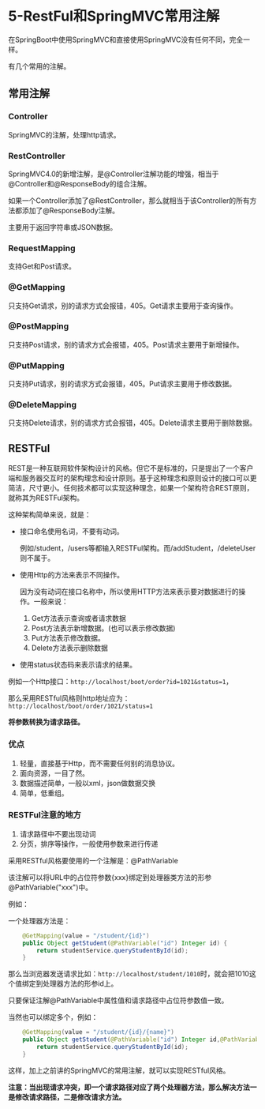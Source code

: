 # 5-RestFul和SpringMVC常用注解

在SpringBoot中使用SpringMVC和直接使用SpringMVC没有任何不同，完全一样。

有几个常用的注解。

## 常用注解



### Controller

SpringMVC的注解，处理http请求。

### RestController

SpringMVC4.0的新增注解，是@Controller注解功能的增强，相当于@Controller和@ResponseBody的组合注解。

如果一个Controller添加了@RestController，那么就相当于该Controller的所有方法都添加了@ResponseBody注解。

主要用于返回字符串或JSON数据。

### RequestMapping

支持Get和Post请求。

### @GetMapping

只支持Get请求，别的请求方式会报错，405。Get请求主要用于查询操作。

### @PostMapping

只支持Post请求，别的请求方式会报错，405。Post请求主要用于新增操作。

### @PutMapping

只支持Put请求，别的请求方式会报错，405。Put请求主要用于修改数据。

### @DeleteMapping

只支持Delete请求，别的请求方式会报错，405。Delete请求主要用于删除数据。



## RESTFul

REST是一种互联网软件架构设计的风格。但它不是标准的，只是提出了一个客户端和服务器交互时的架构理念和设计原则。基于这种理念和原则设计的接口可以更简洁，尺寸更小。任何技术都可以实现这种理念，如果一个架构符合REST原则，就称其为RESTFul架构。

这种架构简单来说，就是：

- 接口命名使用名词，不要有动词。

    例如/student，/users等都输入RESTFul架构。而/addStudent，/deleteUser则不属于。

- 使用Http的方法来表示不同操作。

    因为没有动词在接口名称中，所以使用HTTP方法来表示要对数据进行的操作。一般来说：

    1. Get方法表示查询或者请求数据
    2. Post方法表示新增数据。(也可以表示修改数据)
    3. Put方法表示修改数据。
    4. Delete方法表示删除数据

- 使用status状态码来表示请求的结果。



例如一个Http接口：`http://localhost/boot/order?id=1021&status=1`，

那么采用RESTful风格则http地址应为：`http://localhost/boot/order/1021/status=1`



**将参数转换为请求路径。**

### 优点

1. 轻量，直接基于Http，而不需要任何别的消息协议。
2. 面向资源，一目了然。
3. 数据描述简单，一般以xml，json做数据交换
4. 简单，低重组。

### RESTFul注意的地方

1. 请求路径中不要出现动词
2. 分页，排序等操作，一般使用参数来进行传递



采用RESTful风格要使用的一个注解是：@PathVariable

该注解可以将URL中的占位符参数{xxx}绑定到处理器类方法的形参@PathVariable("xxx")中。

例如：

一个处理器方法是：

```java
    @GetMapping(value = "/student/{id}")
    public Object getStudent(@PathVariable("id") Integer id) {
        return studentService.queryStudentById(id);
    }
```

那么当浏览器发送请求比如：`http://localhost/student/1010`时，就会把1010这个值绑定到处理器方法的形参id上。

只要保证注解@PathVariable中属性值和请求路径中占位符参数值一致。

当然也可以绑定多个，例如：

```java
    @GetMapping(value = "/student/{id}/{name}")
    public Object getStudent(@PathVariable("id") Integer id,@PathVariable("name") String name) {
        return studentService.queryStudentById(id);
    }
```

这样，加上之前讲的SpringMVC的常用注解，就可以实现RESTful风格。





**注意：当出现请求冲突，即一个请求路径对应了两个处理器方法，那么解决方法一是修改请求路径，二是修改请求方法。**

